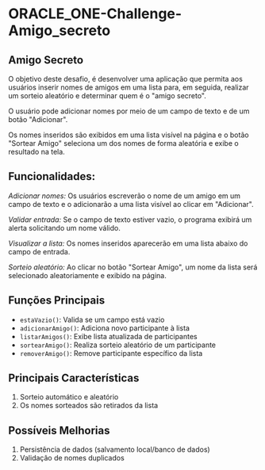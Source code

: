 # ORACLE_ONE-Challenge-Amigo_secreto

 
## Amigo Secreto
O objetivo deste desafio, é desenvolver uma aplicação que permita aos usuários inserir nomes de amigos em uma lista para, em seguida, realizar um sorteio aleatório e determinar quem é o "amigo secreto".

O usuário pode adicionar nomes por meio de um campo de texto e de um botão "Adicionar".

Os nomes inseridos são exibidos em uma lista visível na página e o botão "Sortear Amigo" seleciona um dos nomes de forma aleatória e exibe o resultado na tela.

## Funcionalidades:
*Adicionar nomes:* Os usuários escreverão o nome de um amigo em um campo de texto e o adicionarão a uma lista visível ao clicar em "Adicionar".

*Validar entrada:* Se o campo de texto estiver vazio, o programa exibirá um alerta solicitando um nome válido.

*Visualizar a lista:* Os nomes inseridos aparecerão em uma lista abaixo do campo de entrada.

*Sorteio aleatório:* Ao clicar no botão "Sortear Amigo", um nome da lista será selecionado aleatoriamente e exibido na página.

## Funções Principais

- `estaVazio()`: Valida se um campo está vazio
- `adicionarAmigo()`: Adiciona novo participante à lista
- `listarAmigos()`: Exibe lista atualizada de participantes
- `sortearAmigo()`: Realiza sorteio aleatório de um participante
- `removerAmigo()`: Remove participante específico da lista

## Principais Características

1. Sorteio automático e aleatório
2. Os nomes sorteados são retirados da lista

## Possíveis Melhorias

1. Persistência de dados (salvamento local/banco de dados)
2. Validação de nomes duplicados